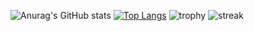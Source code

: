   
![Anurag's GitHub stats](https://github-readme-stats.vercel.app/api?username=mummhy0811&show_icons=true&theme=dracula&hide=issues)
[![Top Langs](https://github-readme-stats.vercel.app/api/top-langs/?username=mummhy0811&layout=compact&theme=dracula)](https://github.com/anuraghazra/github-readme-stats)
![trophy](https://github-profile-trophy.vercel.app/?username=mummhy0811&title=MultiLanguage,Commits,Organizations,PullRequest,Repositories,Reviews&column=7&theme=onedark)
![streak](https://github-readme-streak-stats.herokuapp.com?user=mummhy0811&theme=cobalt&ring=e05397&fire=e05397)

<!--
**mummhy0811/mummhy0811** is a ✨ _special_ ✨ repository because its `README.md` (this file) appears on your GitHub profile.

Here are some ideas to get you started:

- 🔭 I’m currently working on ...
- 🌱 I’m currently learning ...
- 👯 I’m looking to collaborate on ...
- 🤔 I’m looking for help with ...
- 💬 Ask me about ...
- 📫 How to reach me: ...
- 😄 Pronouns: ...
- ⚡ Fun fact: ...
-->
